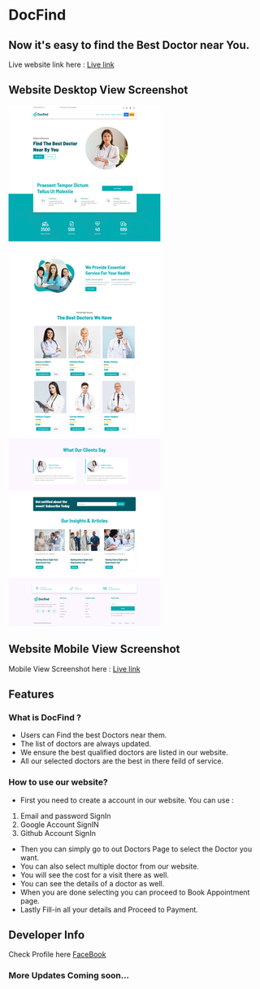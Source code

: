 # DocFind

## Now it's easy to find the Best Doctor near You.

Live website link here : [Live link](https://hope-001.web.app/)

## Website Desktop View Screenshot

![Website Screenshot](desktopView.png)

## Website Mobile View Screenshot

Mobile View Screenshot here : [Live link](https://i.ibb.co/VMpY1hj/mobile-View.png)

## Features

### What is DocFind ?

-   Users can Find the best Doctors near them.
-   The list of doctors are always updated.
-   We ensure the best qualified doctors are listed in our website.
-   All our selected doctors are the best in there feild of service.

### How to use our website?

-   First you need to create a account in our website. You can use :

1. Email and password SignIn
2. Google Account SignIN
3. Github Account SignIn

-   Then you can simply go to out Doctors Page to select the Doctor you want.
-   You can also select multiple doctor from our website.
-   You will see the cost for a visit there as well.
-   You can see the details of a doctor as well.
-   When you are done selecting you can proceed to Book Appointment page.
-   Lastly Fill-in all your details and Proceed to Payment.

## Developer Info

Check Profile here [FaceBook](https://www.facebook.com/anamnafiz)

### More Updates Coming soon...
